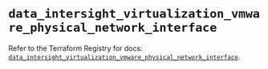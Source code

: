 # `data_intersight_virtualization_vmware_physical_network_interface`

Refer to the Terraform Registry for docs: [`data_intersight_virtualization_vmware_physical_network_interface`](https://registry.terraform.io/providers/ciscodevnet/intersight/1.0.71/docs/data-sources/virtualization_vmware_physical_network_interface).
